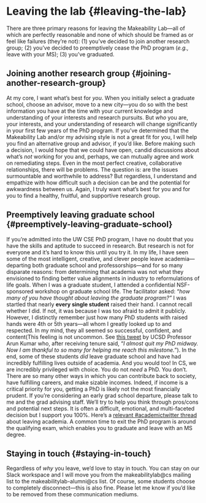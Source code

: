 # Leaving the lab {#leaving-the-lab}
There are three primary reasons for leaving the Makeability Lab—all of which are perfectly reasonable and none of which should be framed as or feel like failures (they’re not): (1) you’ve decided to join another research group; (2) you’ve decided to preemptively cease the PhD program (*e.g.,* leave with your MS); (3) you’ve graduated.
## Joining another research group {#joining-another-research-group}
At my core, I want what’s best for *you*. When you initially select a graduate school, choose an advisor, move to a new city—you do so with the best information you have at the time with your current knowledge and understanding of your interests and research pursuits. But *who* you are, your interests, and your understanding of research will change significantly in your first few years of the PhD program.
If you’ve determined that the Makeability Lab and/or my advising style is not a great fit for you, I will help you find an alternative group and advisor, if you’d like. Before making such a decision, I would hope that we could have open, candid discussions about what’s *not* working for you and, perhaps, we can mutually agree and work on remediating steps. Even in the most perfect creative, collaborative relationships, there will be problems. The question is: are the issues surmountable and worthwhile to address?
But regardless, I understand and empathize with how difficult such a decision can be and the potential for awkwardness between us. Again, I truly want what’s best for you and for you to find a healthy, fruitful, and supportive research group.
## Preemptively leaving graduate school {#preemptively-leaving-graduate-school}
If you’re admitted into the UW CSE PhD program, I have no doubt that you have the skills and aptitude to succeed in research. But research is not for everyone and it’s hard to know this until you try it. In my life, I have seen some of the most intelligent, creative, and clever people leave academia—departing both graduate school and professorships—and for so many disparate reasons: from determining that academia was not what they envisioned to finding better value alignments in industry to reformulations of life goals.
When I was a graduate student, I attended a confidential NSF-sponsored workshop on graduate school life. The facilitator asked: “*how many of you have thought about leaving the graduate program?”* I was startled that nearly **every single student** raised their hand. I cannot recall whether I did. If not, it was because I was too afraid to admit it publicly. However, I distinctly remember just how many PhD students with raised hands were 4th or 5th years—all whom I greatly looked up to and respected. In my mind, they all seemed so successful, confident, and content(This feeling is not uncommon. See [this tweet](https://twitter.com/TweetAtAKK/status/1434730942812274689?s=20) by UCSD Professor Arun Kumar who, after receiving tenure said, “*I almost quit my PhD midway. Now I am thankful to so many for helping me reach this milestone.*”). In the end, some of these students *did* leave graduate school and have had incredibly fulfilling lives outside of academia. And you would too!
In CS, we are incredibly privileged with choice. You do not *need* a PhD. You don’t. There are so many other ways in which you can contribute back to society, have fulfilling careers, and make sizable incomes. Indeed, if income is a critical priority for you, getting a PhD is likely not the most financially prudent.
If you’re considering an early grad school departure, please talk to me and the grad advising staff. We’ll try to help you think through pros/cons and potential next steps. It is often a difficult, emotional, and multi-faceted decision but I support you 100%. Here’s a [relevant #academictwitter thread](https://twitter.com/Shoshana_Jarvis/status/1428403324483629060?s=20) about leaving academia.
A common time to exit the PhD program is around the qualifying exam, which enables you to graduate and leave with an MS degree.
## Staying in touch {#staying-in-touch}
Regardless of *why* you leave, we’d love to stay in touch. You can stay on our Slack workspace and I will move you from the makeabilitylab@cs mailing list to the makeabilitylab-alumni@cs list. Of course, some students choose to completely disconnect—this is also fine. Please let me know if you’d like to be removed from these communication mediums.